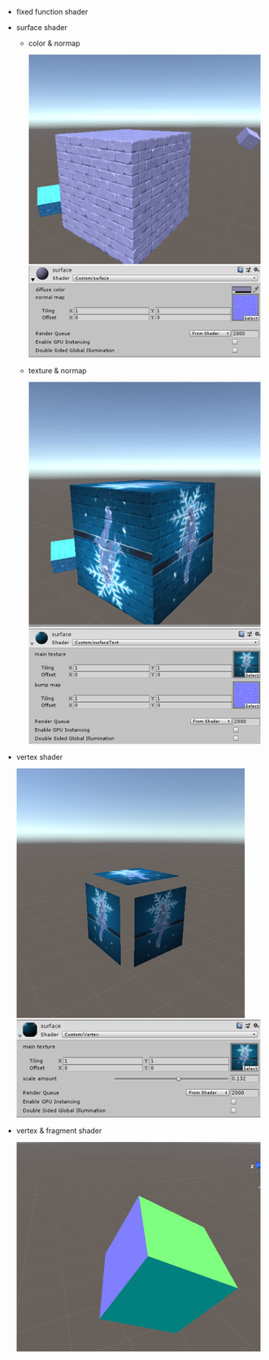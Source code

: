 * fixed function shader
  
* surface shader
  * color & normap

    ![](./img/surface-color.png)
    ![](./img/surface-color-shader.png)
  * texture & normap

    ![](./img/surface-tex.png)
    ![](./img/surface-tex-shader.png)
* vertex shader

  ![](./img/vertex.png)
  ![](./img/vertex-shader.png)
* vertex & fragment shader

  ![](./img/vertex&fragment.png)

